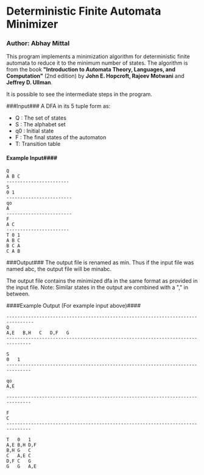 # Deterministic Finite Automata Minimizer

### Author: Abhay Mittal

This program implements a minimization algorithm for deterministic finite automata to reduce it to the minimum number of states. The algorithm is from the book __"Introduction to Automata Theory, Languages, and Computation"__ (2nd edition) by __John E. Hopcroft, Rajeev Motwani__ and __Jeffrey D. Ullman__.

It is possible to see the intermediate steps in the program.

###Input###
A DFA in its 5 tuple form as:
- Q  : The set of states
- S   : The alphabet set
- q0 : Initial state
- F : The final states of the automaton 
- T:  Transition table 

#### Example Input####

```
Q
A B C
-----------------------
S
0 1
------------------------
qo 
A
------------------------
F
A C
-----------------------
T 0 1
A B C
B C A
C A B
```

###Output###
The output file is renamed as min<inputfile>. Thus if the input file was named  abc, the output file will be minabc.

The output file contains the minimized dfa in the same format as provided in the input file. 
Note: Similar states in the output are combined with a "," in between.

####Example Output (For example input above)####
```
--------------------------------------------------------------------------------
Q
A,E   B,H   C   D,F   G   
-------------------------------------------------------------------------------

S
0   1   
-------------------------------------------------------------------------------

qo
A,E

-------------------------------------------------------------------------------

F
C   
-------------------------------------------------------------------------------

T   0   1   
A,E B,H D,F 
B,H G   C   
C   A,E C   
D,F C   G   
G   G   A,E 
```